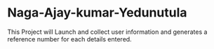 # Naga-Ajay-kumar-Yedunutula
This Project will Launch and collect user information and generates a reference number for each details entered.

